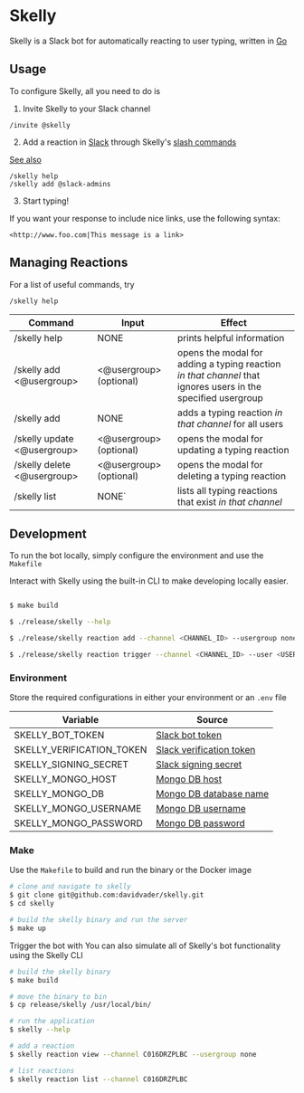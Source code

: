 # Skelly

Skelly is a Slack bot for automatically reacting to user typing, written in [Go](https://golang.org/)

## Usage

To configure Skelly, all you need to do is

1. Invite Skelly to your Slack channel

```
/invite @skelly
```

2. Add a reaction in [Slack](https://slack.com/) through Skelly's [slash commands](https://slack.com/help/articles/201259356-Use-built-in-slash-commands)

[See also](https://api.slack.com/interactivity/slash-commands)

```
/skelly help
/skelly add @slack-admins
```

3. Start typing!

If you want your response to include nice links, use the following syntax:

```none
<http://www.foo.com|This message is a link>
```

## Managing Reactions

For a list of useful commands, try

```
/skelly help
```

| Command  | Input | Effect |
| ------------------- | -------- | ------------- |
| /skelly help  | NONE | prints helpful information |
| /skelly add &lt;@usergroup&gt;  | &lt;@usergroup&gt; (optional) | opens the modal for adding a typing reaction _in that channel_ that ignores users in the specified usergroup |
| /skelly add | NONE | adds a typing reaction _in that channel_ for all users |
| /skelly update &lt;@usergroup&gt; | &lt;@usergroup&gt; (optional) | opens the modal for updating a typing reaction |
| /skelly delete &lt;@usergroup&gt;  | &lt;@usergroup&gt; (optional) | opens the modal for deleting a typing reaction |
| /skelly list  | NONE` | lists all typing reactions that exist _in that channel_ |



## Development

To run the bot locally, simply configure the environment and use the `Makefile`

Interact with Skelly using the built-in CLI to make developing locally easier.

```bash

$ make build

$ ./release/skelly --help

$ ./release/skelly reaction add --channel <CHANNEL_ID> --usergroup none --response "Hello!"

$ ./release/skelly reaction trigger --channel <CHANNEL_ID> --user <USER_ID>

```

### Environment

Store the required configurations in either your environment or an `.env` file

| Variable  | Source |
| ------------- | ------------- |
| SKELLY_BOT_TOKEN  | [Slack bot token](https://api.slack.com/authentication/token-types#granular_bot) |
| SKELLY_VERIFICATION_TOKEN  | [Slack verification token](https://api.slack.com/authentication/verifying-requests-from-slack) |
| SKELLY_SIGNING_SECRET | [Slack signing secret](https://api.slack.com/authentication/verifying-requests-from-slack) |
| SKELLY_MONGO_HOST | [Mongo DB host](https://docs.mongodb.com/manual/reference/program/mongo/) |
| SKELLY_MONGO_DB | [Mongo DB database name](https://docs.mongodb.com/manual/reference/program/mongo/) |
| SKELLY_MONGO_USERNAME | [Mongo DB username](https://docs.mongodb.com/manual/tutorial/enable-authentication/) |
| SKELLY_MONGO_PASSWORD | [Mongo DB password](https://docs.mongodb.com/manual/tutorial/enable-authentication/) |

### Make

Use the `Makefile` to build and run the binary or the Docker image

```bash
# clone and navigate to skelly
$ git clone git@github.com:davidvader/skelly.git
$ cd skelly

# build the skelly binary and run the server
$ make up
```

Trigger the bot with 
You can also simulate all of Skelly's bot functionality using the Skelly CLI

```bash
# build the skelly binary
$ make build

# move the binary to bin
$ cp release/skelly /usr/local/bin/

# run the application
$ skelly --help

# add a reaction
$ skelly reaction view --channel C016DRZPLBC --usergroup none

# list reactions
$ skelly reaction list --channel C016DRZPLBC
```
